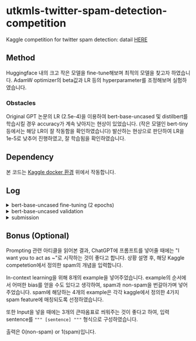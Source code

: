 # utkmls-twitter-spam-detection-competition
Kaggle competition for twitter spam detection: datail [HERE](https://www.kaggle.com/competitions/utkmls-twitter-spam-detection-competition/overview)

## Method
Huggingface 내의 크고 작은 모델을 fine-tune해보며 최적의 모델을 찾고자 하였습니다.
AdamW optimizer의 beta값과 LR 등의 hyperparameter를 조정해보며 실험하였습니다.

### Obstacles
Original GPT 논문의 LR (2.5e-4)을 이용하여 bert-base-uncased 및 distilbert를 학습시킬 경우 accuracy가 계속 낮아지는 현상이 있었습니다.
(작은 모델인 bert-tiny등에서는 해당 LR이 잘 작동함을 확인하였습니다)
발산하는 현상으로 판단하여 LR을 1e-5로 낮추어 진행하였고, 잘 학습됨을 확인하였습니다.

## Dependency
본 코드는 [Kaggle docker 환경](https://github.com/kaggle/docker-python) 위에서 작동합니다.

## Log
<details>
<summary>bert-base-uncased fine-tuning (2 epochs)</summary>
<div markdown="1">

<img width="644" alt="스크린샷 2023-03-28 오후 11 15 37" src="https://user-images.githubusercontent.com/78554126/228274080-6b309f9f-141a-4899-84d9-f7366e6cce32.png">
  
<img width="715" alt="스크린샷 2023-03-28 오후 11 31 52" src="https://user-images.githubusercontent.com/78554126/228274288-b2685a8a-a85a-4057-b23a-6c6c45029afd.png">

</div>
</details>

<details>
<summary>bert-base-uncased validation</summary>
<div markdown="1">

<img width="495" alt="스크린샷 2023-03-28 오후 11 31 59" src="https://user-images.githubusercontent.com/78554126/228274871-e2fcd061-603e-497d-a6a1-a45f305b88c6.png">

</div>
</details>

</div>
</details>

<details>
<summary>submission</summary>
<div markdown="1">

<img width="1111" alt="스크린샷 2023-03-28 오후 11 34 40" src="https://user-images.githubusercontent.com/78554126/228275110-203d3a01-bca6-457a-9b9a-17c98098aa10.png">

</div>
</details>

## Bonus (Optional)
Prompting 관련 아티클을 읽어본 결과, ChatGPT에 프롬프트를 넣어줄 때에는 "I want you to act as ~"로 시작하는 것이 좋다고 합니다. 상황 설명 후, 해당 Kaggle competetion에서 정의한 spam의 개념을 입력합니다.

In-context learning을 위해 8개의 example을 넣어주었습니다. example의 순서에서 어떠한 bias를 얻을 수도 있다고 생각하여, spam과 non-spam을 번갈아가며 넣어주었습니다. spam에 해당하는 4개의 example은 각각 kaggle에서 정의한 4가지 spam feature에 매칭되도록 선정하였습니다.

또한 Input을 넣을 때에는 3개의 큰따옴표로 씌워주는 것이 좋다고 하여, 입력 sentence를 `""" [sentence] """` 형식으로 구성하였습니다.

출력은 0(non-spam) or 1(spam)입니다.
